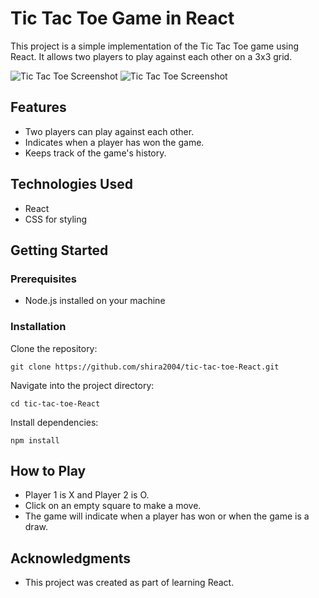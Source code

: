 # Tic Tac Toe Game in React

This project is a simple implementation of the Tic Tac Toe game using React. It allows two players to play against each other on a 3x3 grid.

![Tic Tac Toe Screenshot](https://github.com/shira2004/tic-tac-toe-React/assets/145601791/3eaf48b2-9b4f-4f6f-8e2a-3e9f39945320)
![Tic Tac Toe Screenshot](https://github.com/shira2004/tic-tac-toe-React/assets/145601791/ceab6db4-d629-4c9f-994f-f88915c7f82a)
## Features

- Two players can play against each other.
- Indicates when a player has won the game.
- Keeps track of the game's history.

## Technologies Used

- React
- CSS for styling

## Getting Started

### Prerequisites

- Node.js installed on your machine

### Installation

Clone the repository:

```
git clone https://github.com/shira2004/tic-tac-toe-React.git
```

Navigate into the project directory:

```
cd tic-tac-toe-React
```

Install dependencies:

```
npm install
```

## How to Play

- Player 1 is X and Player 2 is O.
- Click on an empty square to make a move.
- The game will indicate when a player has won or when the game is a draw.


## Acknowledgments

- This project was created as part of learning React.
